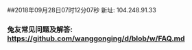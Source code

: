 ##2018年09月28日07时12分07秒 新址: 104.248.91.33
### 兔友常见问题及解答: https://github.com/wanggonging/d/blob/w/FAQ.md
